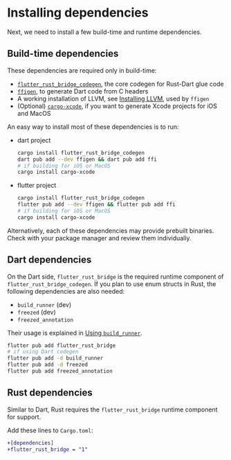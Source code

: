 # Installing dependencies

Next, we need to install a few build-time and runtime dependencies.

## Build-time dependencies

These dependencies are required only in build-time:

- [`flutter_rust_bridge_codegen`](https://lib.rs/crates/flutter_rust_bridge_codegen), the core codegen for Rust-Dart glue code
- [`ffigen`](https://pub.dev/packages/ffigen), to generate Dart code from C headers
- A working installation of LLVM, see [Installing LLVM](https://pub.dev/packages/ffigen#installing-llvm), used by `ffigen`
- (Optional) [`cargo-xcode`](https://lib.rs/crates/cargo-xcode), if you want to generate Xcode projects for iOS and MacOS

An easy way to install most of these dependencies is to run:

- dart project
  
  ```bash
  cargo install flutter_rust_bridge_codegen
  dart pub add --dev ffigen && dart pub add ffi
  # if building for iOS or MacOS
  cargo install cargo-xcode
  ```

- flutter project

  ```bash
  cargo install flutter_rust_bridge_codegen
  flutter pub add --dev ffigen && flutter pub add ffi
  # if building for iOS or MacOS
  cargo install cargo-xcode
  ```

Alternatively, each of these dependencies may provide prebuilt binaries. Check with
your package manager and review them individually.

## Dart dependencies

On the Dart side, `flutter_rust_bridge` is the required runtime component of
`flutter_rust_bridge_codegen`. If you plan to use enum structs in Rust, the
following dependencies are also needed:

- `build_runner` (dev)
- `freezed` (dev)
- `freezed_annotation`

Their usage is explained in [Using `build_runner`](../generate/build_runner.md).

```bash
flutter pub add flutter_rust_bridge
# if using Dart codegen
flutter pub add -d build_runner
flutter pub add -d freezed
flutter pub add freezed_annotation
```

## Rust dependencies

Similar to Dart, Rust requires the `flutter_rust_bridge` runtime component for support.

Add these lines to `Cargo.toml`:

```diff
+[dependencies]
+flutter_rust_bridge = "1"
```

